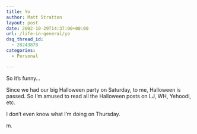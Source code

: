 ```yaml
---
title: Yo
author: Matt Stratton
layout: post
date: 2002-10-29T14:37:00+00:00
url: /life-in-general/yo
dsq_thread_id:
  - 28243878
categories:
  - Personal

---
```

So it&#8217;s funny&#8230;

Since we had our big Halloween party on Saturday, to me, Halloween is passed. So I&#8217;m amused to read all the Halloween posts on LJ, WH, Yehoodi, etc.

I don&#8217;t even know what I&#8217;m doing on Thursday.

m.
